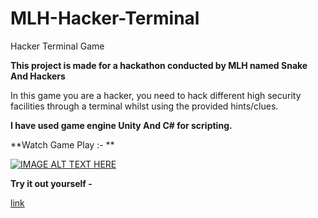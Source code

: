 # MLH-Hacker-Terminal
Hacker Terminal Game

**This project is made for a hackathon conducted by MLH named Snake And Hackers**

In this game you are a hacker, you need to hack different high security facilities through a terminal whilst using the provided hints/clues.

**I have used game engine Unity And C# for scripting.**

**Watch Game Play :- **


[![IMAGE ALT TEXT HERE](https://img.youtube.com/vi/JOlBLoq_WzI/0.jpg)](https://www.youtube.com/watch?v=JOlBLoq_WzI)


**Try it out yourself -**

[link](https://aakiliqbal.itch.io/hacker-terminal)
